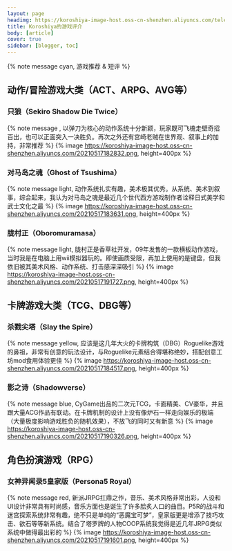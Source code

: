 ```yaml
---
layout: page
headimg: https://koroshiya-image-host.oss-cn-shenzhen.aliyuncs.com/teleport.jpg
title: Koroshiya的游戏评介
body: [article]
cover: true
sidebar: [blogger, toc]
---
```


{% note message cyan, 游戏推荐 & 短评 %}

## 动作/冒险游戏大类（ACT、ARPG、AVG等）

### 只狼（Sekiro Shadow Die Twice）

{% note message , 以弹刀为核心的动作系统十分新颖，玩家既可飞檐走壁奇招百出，也可以正面突入一决胜负。再次之外还有宫崎老贼在世界观、叙事上的加持，非常推荐 %}
{% image https://koroshiya-image-host.oss-cn-shenzhen.aliyuncs.com/20210517182832.png, height=400px %}

### 对马岛之魂（Ghost of Tsushima）

{% note message light, 动作系统扎实有趣，美术极其优秀。从系统、美术到叙事，综合起来，我认为对马岛之魂是最近几个世代西方游戏制作者诠释日式美学和武士文化之最 %}
{% image https://koroshiya-image-host.oss-cn-shenzhen.aliyuncs.com/20210517183631.png, height=400px %}

### 胧村正（Oboromuramasa）

{% note message light, 胧村正是香草社开发，09年发售的一款横板动作游戏，当时我是在电脑上用wii模拟器玩的。即使画质受限，再加上使用的是键盘，但我依旧被其美术风格、动作系统、打击感深深吸引 %}
{% image https://koroshiya-image-host.oss-cn-shenzhen.aliyuncs.com/20210517191727.png, height=400px %}

## 卡牌游戏大类（TCG、DBG等）

### 杀戮尖塔（Slay the Spire）

{% note message yellow, 应该是这几年大火的卡牌构筑（DBG）Roguelike游戏的鼻祖，非常有创意的玩法设计，与Roguelike元素结合得堪称绝妙，搭配创意工坊mod食用体验更佳 %}
{% image https://koroshiya-image-host.oss-cn-shenzhen.aliyuncs.com/20210517184517.png, height=400px %}

### 影之诗（Shadowverse）

{% note message blue, CyGame出品的二次元TCG，卡面精美、CV豪华，并且跟大量ACG作品有联动。在卡牌机制的设计上没有像炉石一样走向娱乐的极端（大量极度影响游戏胜负的随机效果），不放飞的同时又有新意 %}
{% image https://koroshiya-image-host.oss-cn-shenzhen.aliyuncs.com/20210517190326.png, height=400px %}

## 角色扮演游戏（RPG）

### 女神异闻录5皇家版（Persona5 Royal）

{% note message red, 新派JRPG扛鼎之作，音乐、美术风格非常出彩，人设和UI设计非常具有时尚感，音乐方面也是诞生了许多脍炙人口的曲目。P5R的战斗和迷宫探索系统非常有趣，绝不只是单纯的“恶魔宝可梦”，皇家版更是增添了技巧攻击、欲石等等新系统。结合了塔罗牌的人物COOP系统我觉得是近几年JRPG类似系统中做得最出彩的 %}
{% image https://koroshiya-image-host.oss-cn-shenzhen.aliyuncs.com/20210517191601.png, height=400px %}

